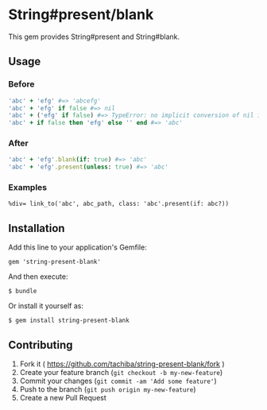 # String#present/blank

This gem provides String#present and String#blank.

## Usage

### Before

```ruby
'abc' + 'efg' #=> 'abcefg'
'abc' + 'efg' if false #=> nil
'abc' + ('efg' if false) #=> TypeError: no implicit conversion of nil into String
'abc' + if false then 'efg' else '' end #=> 'abc'
```

### After

```ruby
'abc' + 'efg'.blank(if: true) #=> 'abc'
'abc' + 'efg'.present(unless: true) #=> 'abc'
```

### Examples

```haml
%div= link_to('abc', abc_path, class: 'abc'.present(if: abc?))
```

## Installation

Add this line to your application's Gemfile:

    gem 'string-present-blank'

And then execute:

    $ bundle

Or install it yourself as:

    $ gem install string-present-blank

## Contributing

1. Fork it ( https://github.com/tachiba/string-present-blank/fork )
2. Create your feature branch (`git checkout -b my-new-feature`)
3. Commit your changes (`git commit -am 'Add some feature'`)
4. Push to the branch (`git push origin my-new-feature`)
5. Create a new Pull Request
